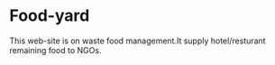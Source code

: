 # Food-yard
This web-site is on waste food management.It supply hotel/resturant remaining food to NGOs.
